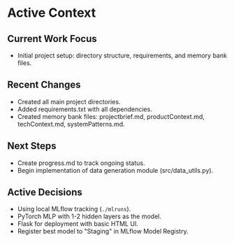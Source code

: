 # Active Context

## Current Work Focus
- Initial project setup: directory structure, requirements, and memory bank files.

## Recent Changes
- Created all main project directories.
- Added requirements.txt with all dependencies.
- Created memory bank files: projectbrief.md, productContext.md, techContext.md, systemPatterns.md.

## Next Steps
- Create progress.md to track ongoing status.
- Begin implementation of data generation module (src/data_utils.py).

## Active Decisions
- Using local MLflow tracking (`./mlruns`).
- PyTorch MLP with 1-2 hidden layers as the model.
- Flask for deployment with basic HTML UI.
- Register best model to "Staging" in MLflow Model Registry. 